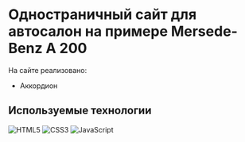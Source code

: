 # Одностраничный сайт для автосалон на примере Mersede-Benz A 200

На сайте реализовано:
+ Аккордион 

## Используемые технологии
![HTML5](https://img.shields.io/badge/-HTML5-black?style=flat-square&logo=html5&logoColor=html)
![CSS3](https://img.shields.io/badge/-CSS3-black?style=flat-square&logo=css3)
![JavaScript](https://img.shields.io/badge/-JavaScript-black?style=flat-square&logo=javascript)
